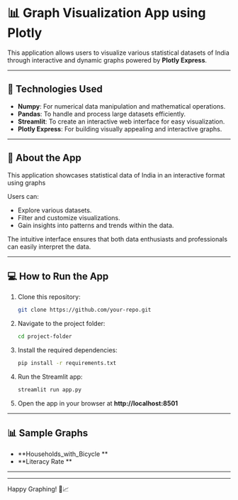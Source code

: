 # 📊 **Graph Visualization App using Plotly**

This application allows users to visualize various statistical datasets of India through interactive and dynamic graphs powered by **Plotly Express**.

---

## 🚀 **Technologies Used**

- **Numpy**: For numerical data manipulation and mathematical operations.
- **Pandas**: To handle and process large datasets efficiently.
- **Streamlit**: To create an interactive web interface for easy visualization.
- **Plotly Express**: For building visually appealing and interactive graphs.

---

## 📖 **About the App**

This application showcases statistical data of India in an interactive format using  graphs

Users can:
- Explore various datasets.
- Filter and customize visualizations.
- Gain insights into patterns and trends within the data.

The intuitive interface ensures that both data enthusiasts and professionals can easily interpret the data.

---

## 💻 **How to Run the App**

1. Clone this repository:
   ```bash
   git clone https://github.com/your-repo.git
   ```
2. Navigate to the project folder:
   ```bash
   cd project-folder
   ```
3. Install the required dependencies:
   ```bash
   pip install -r requirements.txt
   ```
4. Run the Streamlit app:
   ```bash
   streamlit run app.py
   ```

5. Open the app in your browser at **http://localhost:8501**

---

## 📊 **Sample Graphs**
- **Households_with_Bicycle **
- **Literacy Rate **

---


---



Happy Graphing! 🚀📈


